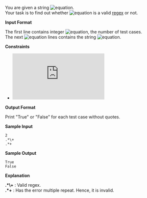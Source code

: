You are given a string ![equation](http://latex.codecogs.com/svg.latex?\inline&space;S). <br> 
Your task is to find out whether ![equation](http://latex.codecogs.com/svg.latex?\inline&space;S) is a valid [regex](https://en.wikipedia.org/wiki/Regular_expression) or not.

__Input Format__

The first line contains integer ![equation](http://latex.codecogs.com/svg.latex?\inline&space;T), the number of test cases. <br>
The next ![equation](http://latex.codecogs.com/svg.latex?\inline&space;T) lines contains the string ![equation](http://latex.codecogs.com/svg.latex?\inline&space;S).

__Constraints__

* ![equation](https://latex.codecogs.com/svg.latex?%5Cinline%200%20%3C%20T%20%3C%20100)

__Output Format__

Print "True" or "False" for each test case without quotes.

__Sample Input__
```commandline
2
.*\+
.*+
```
__Sample Output__
```commandline
True
False
```
__Explanation__

__.*\\+__ : Valid regex. <br> 
__.*+__ : Has the error multiple repeat. Hence, it is invalid.